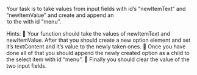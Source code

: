 Your task is to take values from input fields with id’s “newItemText” and “newItemValue” and create and
append an <option> to the <select> with id “menu”.
  
Hints:
 Your function should take the values of newItemText and newItemValue. After that you should
create a new option element and set it’s textContent and it’s value to the newly taken ones.
 Once you have done all of that you should append the newly created option as a child to the select
item with id “menu”.
 Finally you should clear the value of the two input fields.
